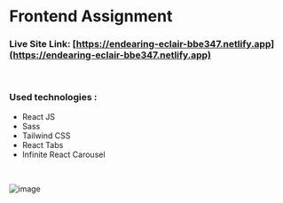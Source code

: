 # Frontend Assignment

### Live Site Link: [https://endearing-eclair-bbe347.netlify.app](https://endearing-eclair-bbe347.netlify.app)

<br>

### Used technologies :

- React JS
- Sass
- Tailwind CSS
- React Tabs
- Infinite React Carousel

<br>

![image](https://github.com/othneildrew/Best-README-Template/assets/56845656/3cfce3ea-a4db-43d8-b2bb-ea33a1f18835)

